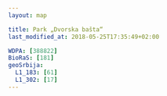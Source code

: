 ```yaml
---
layout: map

title: Park „Dvorska bašta“
last_modified_at: 2018-05-25T17:35:49+02:00

WDPA: [388822]
BioRaS: [181]
geoSrbija:
  L1_183: [61]
  L1_302: [17]
---
```

